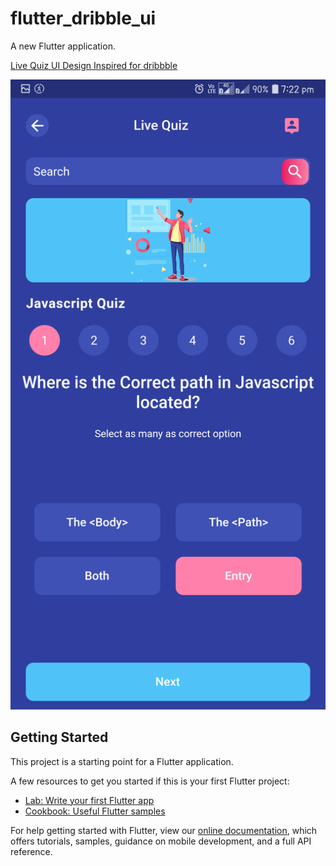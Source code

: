 # flutter_dribble_ui

A new Flutter application.

[Live Quiz UI Design Inspired for dribbble](https://dribbble.com/shots/15337214-Quiz-Mobile-app-I-Ofspace)

![Images](/Screenshot_20210324-192216.png)

## Getting Started

This project is a starting point for a Flutter application.

A few resources to get you started if this is your first Flutter project:

- [Lab: Write your first Flutter app](https://flutter.dev/docs/get-started/codelab)
- [Cookbook: Useful Flutter samples](https://flutter.dev/docs/cookbook)

For help getting started with Flutter, view our
[online documentation](https://flutter.dev/docs), which offers tutorials,
samples, guidance on mobile development, and a full API reference.
